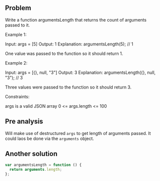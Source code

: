 ## Problem

Write a function argumentsLength that returns the count of arguments passed to it.



Example 1:

Input: args = [5]
Output: 1
Explanation:
argumentsLength(5); // 1

One value was passed to the function so it should return 1.

Example 2:

Input: args = [{}, null, "3"]
Output: 3
Explanation:
argumentsLength({}, null, "3"); // 3

Three values were passed to the function so it should return 3.



Constraints:

args is a valid JSON array
0 <= args.length <= 100

## Pre analysis

Will make use of destructured `args` to get length of arguments passed. It could laos be done via the `arguments` object.

## Another solution

```javascript
var argumentsLength = function () {
  return arguments.length;
};
```
